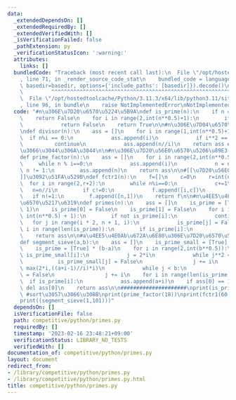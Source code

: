 ```yaml
---
data:
  _extendedDependsOn: []
  _extendedRequiredBy: []
  _extendedVerifiedWith: []
  _isVerificationFailed: false
  _pathExtension: py
  _verificationStatusIcon: ':warning:'
  attributes:
    links: []
  bundledCode: "Traceback (most recent call last):\n  File \"/opt/hostedtoolcache/Python/3.11.3/x64/lib/python3.11/site-packages/onlinejudge_verify/documentation/build.py\"\
    , line 71, in _render_source_code_stat\n    bundled_code = language.bundle(stat.path,\
    \ basedir=basedir, options={'include_paths': [basedir]}).decode()\n          \
    \         ^^^^^^^^^^^^^^^^^^^^^^^^^^^^^^^^^^^^^^^^^^^^^^^^^^^^^^^^^^^^^^^^^^^^^^^^^^^^^^^^^\n\
    \  File \"/opt/hostedtoolcache/Python/3.11.3/x64/lib/python3.11/site-packages/onlinejudge_verify/languages/python.py\"\
    , line 96, in bundle\n    raise NotImplementedError\nNotImplementedError\n"
  code: "#n\u306E\u7D20\u6570\u5224\u5B9A\ndef is_prime(n):\n    if n == 1:\n    \
    \    return False\n    for i in range(2,int(n**0.5)+1):\n        if n % i == 0:\n\
    \            return False\n    return True\n\n#n\u306E\u7D04\u6570\u5217\u6319\
    \ndef divisor(n):\n    ass = []\n    for i in range(1,int(n**0.5)+1):\n      \
    \  if n%i == 0:\n            ass.append(i)\n            if i**2 == n:\n      \
    \          continue\n            ass.append(n//i)\n    return ass #sort\u3055\u308C\
    \u3066\u3044\u306A\u3044\n\n#n\u306E\u7D20\u56E0\u6570\u5206\u89E3(O(n**0.5)\n\
    def prime_factor(n):\n    ass = []\n    for i in range(2,int(n**0.5)+1):\n   \
    \     while n % i==0:\n            ass.append(i)\n            n = n//i\n    if\
    \ n != 1:\n        ass.append(n)\n    return ass\n\n#[[\u7D20\u56E0\u6570,\u6570\
    ]]\u3092\u51FA\u529B\ndef fctr1(n):\n    f=[]\n    c=0\n    r=int(n**0.5)\n  \
    \  for i in range(2,r+2):\n        while n%i==0:\n            c+=1\n         \
    \   n=n//i\n        if c!=0:\n            f.append([i,c])\n            c=0\n \
    \   if n!=1:\n        f.append([n,1])\n    return f\n\n#n\u4EE5\u4E0B\u306E\u7D20\
    \u6570\u5217\u6319\ndef primes(n):\n    ass = []\n    is_prime = [True] * (n +\
    \ 1)\n    is_prime[0] = False\n    is_prime[1] = False\n    for i in range(2,\
    \ int(n**0.5) + 1):\n        if not is_prime[i]:\n            continue\n     \
    \   for j in range(i * 2, n + 1, i):\n            is_prime[j] = False\n    for\
    \ i in range(len(is_prime)):\n        if is_prime[i]:\n            ass.append(i)\n\
    \    return ass\n\n#a\u4EE5\u4E0Ab\u672A\u6E80\u306E\u7D20\u6570\u5217\u6319\n\
    def segment_sieve(a,b):\n    ass = []\n    is_prime_small = [True] * (int(b**0.5)+1)\n\
    \    is_prime = [True] * (b-a)\n    for i in range(2,int(b**0.5)):\n        if\
    \ is_prime_small[i]:\n            j = 2*i\n            while j**2 < b:\n     \
    \           is_prime_small[j] = False\n                j += i\n            j =\
    \ max(2*i,((a+i-1)//i)*i)\n            while j < b:\n                is_prime[j-a]\
    \ = False\n                j += i\n    for i in range(len(is_prime)):\n      \
    \  if is_prime[i]:\n            ass.append(a+i)\n    if ass[0] == 1:\n       \
    \ del ass[0]\n    return ass\n\n#####################\nprint(is_prime(53))\nprint(sorted(divisor(20)))\
    \ #sort\u3057\u3066\u308B\nprint(prime_factor(18))\nprint(fctr1(60))\nprint(primes(100))\n\
    print((segment_sieve(1,101)))"
  dependsOn: []
  isVerificationFile: false
  path: competitive/python/primes.py
  requiredBy: []
  timestamp: '2023-02-16 23:48:21+09:00'
  verificationStatus: LIBRARY_NO_TESTS
  verifiedWith: []
documentation_of: competitive/python/primes.py
layout: document
redirect_from:
- /library/competitive/python/primes.py
- /library/competitive/python/primes.py.html
title: competitive/python/primes.py
---
```

